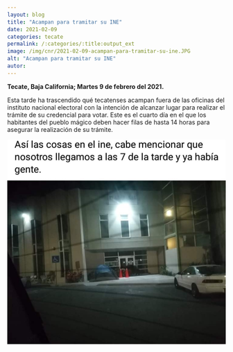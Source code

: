 ```yaml
---
layout: blog
title: "Acampan para tramitar su INE"
date: 2021-02-09
categories: tecate
permalink: /:categories/:title:output_ext
image: /img/cnr/2021-02-09-acampan-para-tramitar-su-ine.JPG
alt: "Acampan para tramitar su INE"
autor:
---
```


**Tecate, Baja California; Martes 9 de febrero del 2021.** 

Esta tarde ha trascendido qué tecatenses acampan fuera de las oficinas del instituto nacional electoral con la intención de alcanzar lugar para realizar el trámite de su credencial para votar. Este  es el cuarto día en el que los habitantes del pueblo mágico deben hacer filas de hasta 14 horas para asegurar la realización de su trámite.

<div id="carouselExampleSlidesOnly" class="carousel slide" data-ride="carousel">
  <div class="carousel-inner">
    <div class="carousel-item active">
       <img class="d-block w-100" src="/img/cnr/2021-02-09-acampan-para-tramitar-su-ine.JPG" loading="lazy"  alt="Acampan para tramitar su INE">
    </div>
  </div>
</div>